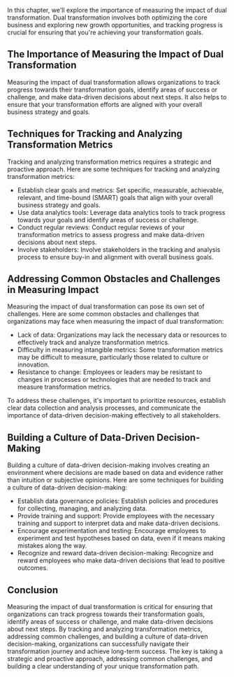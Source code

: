 
In this chapter, we'll explore the importance of measuring the impact of dual transformation. Dual transformation involves both optimizing the core business and exploring new growth opportunities, and tracking progress is crucial for ensuring that you're achieving your transformation goals.

The Importance of Measuring the Impact of Dual Transformation
-------------------------------------------------------------

Measuring the impact of dual transformation allows organizations to track progress towards their transformation goals, identify areas of success or challenge, and make data-driven decisions about next steps. It also helps to ensure that your transformation efforts are aligned with your overall business strategy and goals.

Techniques for Tracking and Analyzing Transformation Metrics
------------------------------------------------------------

Tracking and analyzing transformation metrics requires a strategic and proactive approach. Here are some techniques for tracking and analyzing transformation metrics:

* Establish clear goals and metrics: Set specific, measurable, achievable, relevant, and time-bound (SMART) goals that align with your overall business strategy and goals.
* Use data analytics tools: Leverage data analytics tools to track progress towards your goals and identify areas of success or challenge.
* Conduct regular reviews: Conduct regular reviews of your transformation metrics to assess progress and make data-driven decisions about next steps.
* Involve stakeholders: Involve stakeholders in the tracking and analysis process to ensure buy-in and alignment with overall business goals.

Addressing Common Obstacles and Challenges in Measuring Impact
--------------------------------------------------------------

Measuring the impact of dual transformation can pose its own set of challenges. Here are some common obstacles and challenges that organizations may face when measuring the impact of dual transformation:

* Lack of data: Organizations may lack the necessary data or resources to effectively track and analyze transformation metrics.
* Difficulty in measuring intangible metrics: Some transformation metrics may be difficult to measure, particularly those related to culture or innovation.
* Resistance to change: Employees or leaders may be resistant to changes in processes or technologies that are needed to track and measure transformation metrics.

To address these challenges, it's important to prioritize resources, establish clear data collection and analysis processes, and communicate the importance of data-driven decision-making effectively to all stakeholders.

Building a Culture of Data-Driven Decision-Making
-------------------------------------------------

Building a culture of data-driven decision-making involves creating an environment where decisions are made based on data and evidence rather than intuition or subjective opinions. Here are some techniques for building a culture of data-driven decision-making:

* Establish data governance policies: Establish policies and procedures for collecting, managing, and analyzing data.
* Provide training and support: Provide employees with the necessary training and support to interpret data and make data-driven decisions.
* Encourage experimentation and testing: Encourage employees to experiment and test hypotheses based on data, even if it means making mistakes along the way.
* Recognize and reward data-driven decision-making: Recognize and reward employees who make data-driven decisions that lead to positive outcomes.

Conclusion
----------

Measuring the impact of dual transformation is critical for ensuring that organizations can track progress towards their transformation goals, identify areas of success or challenge, and make data-driven decisions about next steps. By tracking and analyzing transformation metrics, addressing common challenges, and building a culture of data-driven decision-making, organizations can successfully navigate their transformation journey and achieve long-term success. The key is taking a strategic and proactive approach, addressing common challenges, and building a clear understanding of your unique transformation path.
